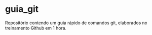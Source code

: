 # guia_git
Repositório contendo um guia rápido de comandos git, elaborados no treinamento Github em 1 hora.
